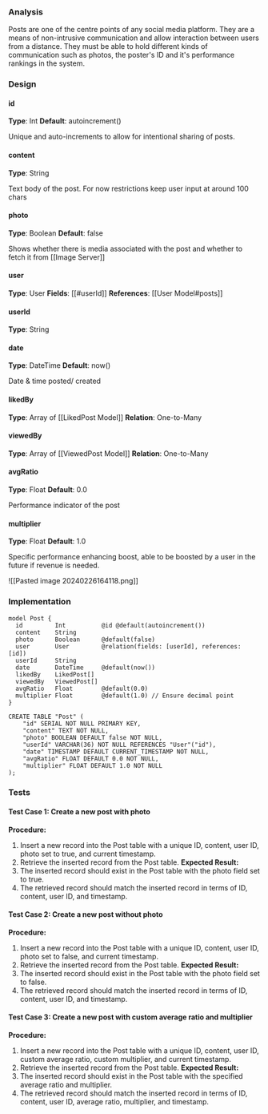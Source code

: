 
### Analysis

Posts are one of the centre points of any social media platform. They are a means of non-intrusive communication and allow interaction between users from a distance. They must be able to hold different kinds of communication such as photos, the poster's ID and it's performance rankings in the system.


### Design

#### id
__Type__: Int
__Default__: autoincrement()

Unique and auto-increments to allow for intentional sharing of posts.

#### content
__Type__: String

Text body of the post. For now restrictions keep user input at around 100 chars

#### photo
__Type__: Boolean
__Default__: false

Shows whether there is media associated with the post and whether to fetch it from [[Image Server]]

#### user
__Type__: User
__Fields__: [[#userId]]
__References__: [[User Model#posts]]

#### userId
__Type__: String

#### date
__Type__: DateTime
__Default__: now()

Date & time posted/ created

#### likedBy
__Type__: Array of [[LikedPost Model]]
__Relation__: One-to-Many

#### viewedBy
__Type__: Array of [[ViewedPost Model]]
__Relation__: One-to-Many

#### avgRatio
__Type__: Float
__Default__: 0.0

Performance indicator of the post

#### multiplier
__Type__: Float
__Default__: 1.0

Specific performance enhancing boost, able to be boosted by a user in the future if revenue is needed.


![[Pasted image 20240226164118.png]]


### Implementation

```
model Post {
  id         Int          @id @default(autoincrement())
  content    String
  photo      Boolean      @default(false)
  user       User         @relation(fields: [userId], references: [id])
  userId     String
  date       DateTime     @default(now())
  likedBy    LikedPost[]
  viewedBy   ViewedPost[]
  avgRatio   Float        @default(0.0)
  multiplier Float        @default(1.0) // Ensure decimal point
}
```

```
CREATE TABLE "Post" (
    "id" SERIAL NOT NULL PRIMARY KEY,
    "content" TEXT NOT NULL,
    "photo" BOOLEAN DEFAULT false NOT NULL,
    "userId" VARCHAR(36) NOT NULL REFERENCES "User"("id"),
    "date" TIMESTAMP DEFAULT CURRENT_TIMESTAMP NOT NULL,
    "avgRatio" FLOAT DEFAULT 0.0 NOT NULL,
    "multiplier" FLOAT DEFAULT 1.0 NOT NULL
);
```


### Tests

#### Test Case 1: Create a new post with photo

**Procedure:**
1. Insert a new record into the Post table with a unique ID, content, user ID, photo set to true, and current timestamp.
2. Retrieve the inserted record from the Post table.
**Expected Result:**
1. The inserted record should exist in the Post table with the photo field set to true.
2. The retrieved record should match the inserted record in terms of ID, content, user ID, and timestamp.


#### Test Case 2: Create a new post without photo

**Procedure:**
1. Insert a new record into the Post table with a unique ID, content, user ID, photo set to false, and current timestamp.
2. Retrieve the inserted record from the Post table.
**Expected Result:**
1. The inserted record should exist in the Post table with the photo field set to false.
2. The retrieved record should match the inserted record in terms of ID, content, user ID, and timestamp.


#### Test Case 3: Create a new post with custom average ratio and multiplier

**Procedure:**
1. Insert a new record into the Post table with a unique ID, content, user ID, custom average ratio, custom multiplier, and current timestamp.
2. Retrieve the inserted record from the Post table.
**Expected Result:**
1. The inserted record should exist in the Post table with the specified average ratio and multiplier.
2. The retrieved record should match the inserted record in terms of ID, content, user ID, average ratio, multiplier, and timestamp.